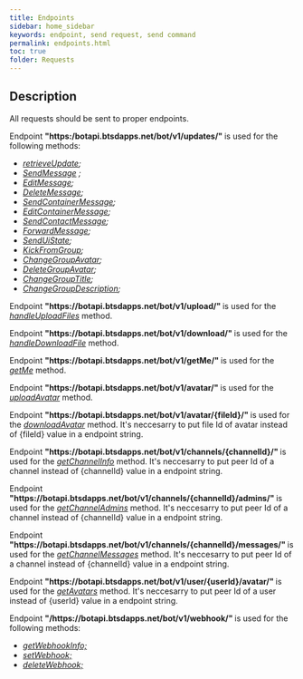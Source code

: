 ```yaml
---
title: Endpoints
sidebar: home_sidebar
keywords: endpoint, send request, send command
permalink: endpoints.html
toc: true
folder: Requests
---
```


## Description

<p> All requests should be sent to proper endpoints.
</p>
<p> Endpoint <b> "https:/botapi.btsdapps.net/bot/v1/updates/" </b> is used for the following methods:

<ul>
<li> <i><a href="https://btsdigital.github.io/bot-api-contract/retrieveUpdate.html">retrieveUpdate</a>;</i>
</li>
<li> <i> <a href="https://btsdigital.github.io/bot-api-contract/SendMessage.html">SendMessage</a> ;</i>
</li>
<li> <i><a href="https://btsdigital.github.io/bot-api-contract/EditMessage.html">EditMessage</a>;</i>
</li>
<li> <i><a href="https://btsdigital.github.io/bot-api-contract/DeleteMessage.html">DeleteMessage</a>;</i>
</li>
<li> <i><a href="https://btsdigital.github.io/bot-api-contract/SendContainerMessage.html">SendContainerMessage</a>;</i>
</li>
<li> <i><a href="https://btsdigital.github.io/bot-api-contract/EditContainerMessage.html">EditContainerMessage</a>;</i>
</li>
<li> <i><a href="https://btsdigital.github.io/bot-api-contract/SendContactMessage.html">SendContactMessage</a>;</i>
</li>
<li> <i><a href="https://btsdigital.github.io/bot-api-contract/ForwardMessage.html">ForwardMessage</a>;</i>
</li>
<li> <i><a href="https://btsdigital.github.io/bot-api-contract/SendUiState.html">SendUiState</a>;</i>
</li>
<li> <i><a href="https://btsdigital.github.io/bot-api-contract/KickFromGroup.html">KickFromGroup</a>;</i>
</li>
<li> <i><a href="https://btsdigital.github.io/bot-api-contract/ChangeGroupAvatar.html">ChangeGroupAvatar</a>;</i>
</li>
<li> <i><a href="https://btsdigital.github.io/bot-api-contract/DeleteGroupAvatar.html">DeleteGroupAvatar</a>;</i>
</li>
<li> <i><a href="https://btsdigital.github.io/bot-api-contract/ChangeGroupTitle.html">ChangeGroupTitle</a>;</i>
</li>
<li> <i><a href="https://btsdigital.github.io/bot-api-contract/ChangeGroupDescription.html">ChangeGroupDescription</a>;</i>
</li>
</ul>
</p>

<p> Endpoint <b> "https://botapi.btsdapps.net/bot/v1/upload/" </b> is used for the <i><a href="">handleUploadFiles</a></i> method.
</p>

<p> Endpoint <b> "https://botapi.btsdapps.net/bot/v1/download/" </b> is used for the <i><a href="">handleDownloadFile</a></i> method.
</p>

<p> Endpoint <b> "https://botapi.btsdapps.net/bot/v1/getMe/" </b> is used for the <i><a href="">getMe</a></i> method.
</p>

<p> Endpoint <b> "https://botapi.btsdapps.net/bot/v1/avatar/" </b> is used for the <i><a href="">uploadAvatar</a></i> method.
</p>

<p> Endpoint <b> "https://botapi.btsdapps.net/bot/v1/avatar/{fileId}/" </b> is used for the <i><a href="">downloadAvatar</a></i> method. It's neccesarry to put file Id of avatar instead of  {fileId} value in a endpoint string. 
</p>

<p> Endpoint <b> "https://botapi.btsdapps.net/bot/v1/channels/{channelId}/" </b> is used for the <i><a href="">getChannelInfo</a></i> method. It's neccesarry to put peer Id of a channel instead of  {channelId} value in a endpoint string. 
</p>

<p> Endpoint <b> "https://botapi.btsdapps.net/bot/v1/channels/{channelId}/admins/" </b> is used for the <i><a href="">getChannelAdmins</a></i> method. It's neccesarry to put peer Id of a channel instead of  {channelId} value in a endpoint string. 
</p>

<p> Endpoint <b> "https://botapi.btsdapps.net/bot/v1/channels/{channelId}/messages/" </b> is used for the <i><a href="">getChannelMessages</a></i> method. It's neccesarry to put peer Id of a channel instead of  {channelId} value in a endpoint string. 
</p>

<p> Endpoint <b> "https://botapi.btsdapps.net/bot/v1/user/{userId}/avatar/" </b> is used for the <i><a href="">getAvatars</a></i> method. It's neccesarry to put peer Id of a user instead of  {userId} value in a endpoint string. 
</p>

<p> Endpoint <b> "/https://botapi.btsdapps.net/bot/v1/webhook/" </b> is used for the following methods:
<ul>
<li> <i><a href="https://btsdigital.github.io/bot-api-contract/getwebhookinfo.html">getWebhookInfo;</a></i>
</li>
<li> <i><a href="https://btsdigital.github.io/bot-api-contract/setwebhook.html">setWebhook;</a></i>
</li>
<li> <i><a href="https://btsdigital.github.io/bot-api-contract/deletewebhook.html">deleteWebhook;</a></i>
</li>
</ul>
</p>
